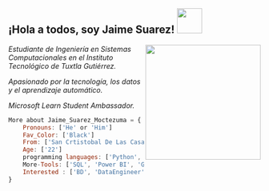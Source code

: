 <h2> ¡Hola a todos, soy Jaime Suarez! <img src="https://media1.giphy.com/media/l8gL23OcJmthB2Yv2E/200w.webp?cid=ecf05e47q1kfyj1qcv9owagiyoya6udsyjgb67s6kblxdext&ep=v1_gifs_search&rid=200w.webp&ct=g" width="50"></h2>
<img align='right' src="https://media.giphy.com/media/9QLn8ToMFtFqEsLKnt/giphy.gif" width="230">
<p><em>Estudiante de Ingeniería en Sistemas Computacionales en el Instituto Tecnológico de Tuxtla Gutiérrez.</em></p>
<p><em>Apasionado por la tecnología, los datos y el aprendizaje automático.</em></p>
<p><em>Microsoft Learn Student Ambassador.</em></p>


```javascript
More about Jaime_Suarez_Moctezuma = {
    Pronouns: ['He' or 'Him']
    Fav_Color: ['Black']
    From: ['San Crtistobal De Las Casas, Chiapas, México']
    Age: ['22']
    programming languages: ['Python', 'Java']
    More-Tools: ['SQL', 'Power BI', 'Git', 'Excel', 'Cloud',]
    Interested : ['BD', 'DataEngineer', 'DataGovernace', 'DataMesh', 'Data', 'BackEnd', 'Cloud', 'Microservices']
}
